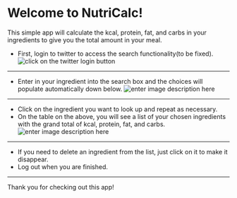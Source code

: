 # Welcome to NutriCalc!

This simple app will calculate the kcal, protein, fat, and carbs in your ingredients to give you the total amount in your meal.  

 - First, login to twitter to access the search functionality(to be fixed).
 ![click on the twitter login button](https://lh3.googleusercontent.com/17K0sN4c_iTPoKlR69l5EoGZROBc0qqJuYqCjcj52rBsAS7ziu56K45aq1FmbGsiBLtiUSj6M3YV9jhhVhzkDYtyQlSnHWjZ_sIm6HXAcLfDAJu10odEdhccz3PxB5nrr4YmttsGv6AmTiY4k_GihGxqnFkUx-F2I87JBenJHJK1ftA_Tg22jhlDcLPhjDpME8a-_04xHBsNwsM2wYG-3wFefzwX-VAwd_yhT6a9ljKD7khqfDGa-oC7ZaKSIZLj9OEVEpGbGuBPpw2o7ZDChhjsTfXQBk9bdg65x2Us5Nyfz9ZRMdtc8k8BKYVkT2chITmdp0TPAOJNRT0L96ZDDjOxtmswrfyBvwUJ7dGFN-A7A165nUT_okr9kwrl-zW9hZ9FxZLEYr-r3Dwq3NwIs7FaS8UcPQYC7OqKpM_2PCfgRL4Ev9CaqP8PeqZvz90Bq_bRzmBdaea9DXxCY1e44TJigZ00DS1r-P5WFPLQE_1CrCUUhER8Qll2FzoSZo3goHhSfvc5avTvNdGwsODptT4SDFHYWb-Cgdoz8_EZu7AQj1ATlHp7mlDvOo8znsZapZfa5gow_CnmzfaeVuOwb1ir7Vp8YzGu56t-HD8=w1184-h740-no)


----------


 - Enter in your ingredient into the search box and the choices will populate automatically down below.
 ![enter image description here](https://lh3.googleusercontent.com/b2Avb5JxMfsGm13YDT9e5a7VjUXjVrJ4pVZ73vd7AL4ExFx_yV0dybxhiM_FY76PnUtIscN3xhtSKxFlt4cuDkfDyKhkJTo_dmWv9b8ovdEBaAjt5J-sSoJXTayZS6eaPrd-npb-wTnx2Xg0yvBosgtKygFOdNPBy0Otv0XIKptgqxE03P9cMRv_h5I_Y3zL8dBJRWqbJufvQC_KwjYwHvfNJo_GXMT0wpsWr_kRIfFhl8_wz7QKq-2HjbHZjQkYMBoRWFF1AT9o-HXxu-BWaC0WBithxADRSsvt65HdjM6FJMqnkXZ5OfI9Tj5RT4UKpx_FjPt68tMexPvVVhXcJdGxevCZoBgRr3-_4FQiLapHYO7SCd0VUCuvP-4i_B01JPjxDD_UaGX913EZA7lLoc-eKwdmfwVKt75qy0akeNG33evPb9vIUPr8CgYeEhcDdQtjT6AC5-lOFSgZQ9zK2c6ho7oxKDQ78OO2c6TRUxlvksm2n6rY_majI-CI9jzn0xSi66Yxj5bG24yq2sJJdqUqgk6sCjbwS4LV-IhhtbXrj52EvR23j7GX3kDCl05PW8p_3MvKKwRB_pqyGJXxMpCNebBIlIC65NBhPTc=w1088-h680-no)


----------

 - Click on the ingredient you want to look up and repeat as necessary.  
 - On the table on the above, you will see a list of your chosen ingredients with the grand total of kcal, protein, fat, and carbs.
 ![enter image description here](https://lh3.googleusercontent.com/1DNGqKXqFyujXrHgjTBDXpqy5fSNoH6sQ_3VMTQLGJI1piqi6A0Yjnf_Y4gZYQqMvw2ozm4JfQVDFfLFfe9QxqtBIYXhRLMCP7yVQx4HRoNWYBJ4ur2tgKp36nbgfuck0BRJG12jw8-CuxtyWE7_z2F78nhDkQZxrKPn2E9jFnnXDYidvJBm64jysoqoGTZQqBjkfEAZ_MJv3wCSUeTbBWWUHb1KT4MGVgqXAMTnCJjRwRL3QpetMak32JHYyS_RxMLTLZZHP52E0kJlO_UaJ1YhofJQawgf0dns0ho-OilO0Pt7nL4Rn2hrNIXfcH5QPirx_AYVdPIvfh8ATA7vExdmG3t1ffmk3Gsdad_LSoxUH7DPlXyRaJn0PF6-TMFmDQdEbNiwrYPyfmOH6oP-IGHKnfaQEW-X9aFUyYtfK9_ldamwFbb8bUkGdDgDdjHLaVbPvXCupP8LdDiN3ZjF8Dq7dGl7GwF2pNK-rP0kOPfmu_Ze1M7KdWbyZiWew5nTakNairh2eyFlLl3a_vdLnkYhmu_ghvJ6hNdN_yeBJ4KupBrPv-qpLTxIlBBZFzSdCq8Sg24O3MttUIYnZz6hoSKurnVAi0fWKC5A0WU=w1088-h680-no)
 


----------


 - If you need to delete an ingredient from the list, just click on it to make it disappear.
 - Log out when you are finished.
 


----------


Thank you for checking out this app!
